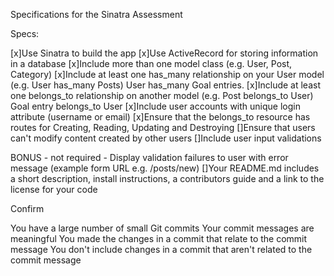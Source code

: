 Specifications for the Sinatra Assessment

Specs:

 [x]Use Sinatra to build the app
 [x]Use ActiveRecord for storing information in a database
 [x]Include more than one model class (e.g. User, Post, Category)
 [x]Include at least one has_many relationship on your User model (e.g. User has_many Posts) 
    User has_many Goal entries. 
 [x]Include at least one belongs_to relationship on another model (e.g. Post belongs_to User)
    Goal entry belongs_to User
 [x]Include user accounts with unique login attribute (username or email)
 [x]Ensure that the belongs_to resource has routes for Creating, Reading, Updating and Destroying
 []Ensure that users can't modify content created by other users
 []Include user input validations
 
 BONUS - not required - Display validation failures to user with error message (example form URL e.g. /posts/new)
 []Your README.md includes a short description, install instructions, a contributors guide and a link to the license for your code

Confirm

 You have a large number of small Git commits
 Your commit messages are meaningful
 You made the changes in a commit that relate to the commit message
 You don't include changes in a commit that aren't related to the commit message